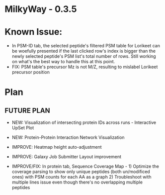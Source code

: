 # MilkyWay - 0.3.5

# Known Issue: 
* In PSM-ID tab, the selected peptide's filtered PSM table for Lorikeet can be woefully presented if the last clicked row's index is bigger than the newly selected peptide's PSM list's total number of rows. Still working on what's the best way to handle this at this point.
* FIX: PSM table's precursor Mz is not M/Z, resulting to mislabel Lorikeet precursor position

# Plan
## FUTURE PLAN

* NEW: Visualization of intersecting protein IDs across runs - Interactive UpSet Plot
* NEW: Protein-Protein Interaction Network Visualization

* IMPROVE: Heatmap height auto-adjustment
* IMPROVE: Galaxy Job Submitter Layout improvement
* IMPROVE/FIX: In protein tab, Sequence Coverage Map - 1) Optimize the coverage parsing to show only unique peptides (both un/modificed ones) with PSM counts for each AA as a graph 2) Troubleshoot with multiple lines issue even though there's no overlapping multiple peptides
